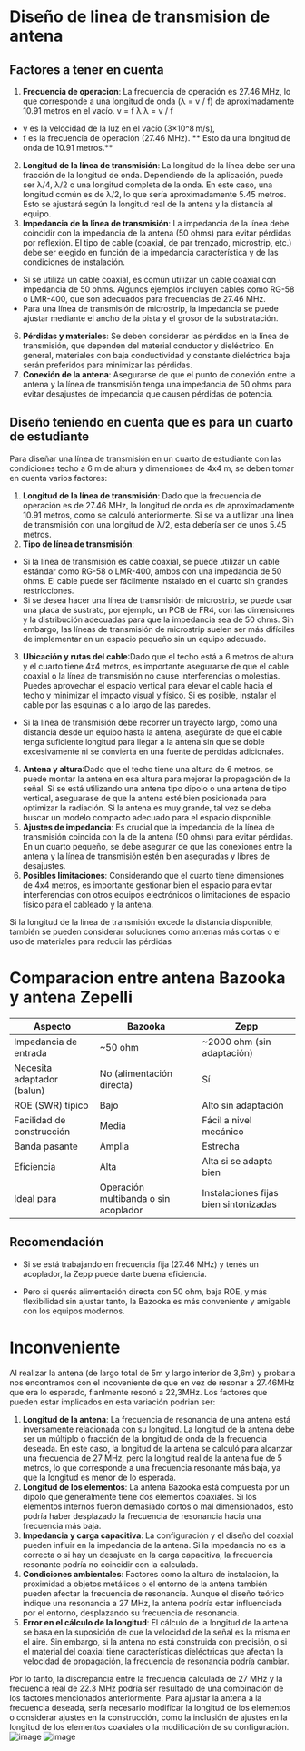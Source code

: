# Diseño de linea de transmision de antena 
## Factores a tener en cuenta
1. **Frecuencia de operacion**: La frecuencia de operación es 27.46 MHz, lo que corresponde a una longitud de onda (λ = v / f) de aproximadamente 10.91 metros en el vacío.
v = f λ
λ = v / f
* v es la velocidad de la luz en el vacío (3×10^8 m/s),
* f es la frecuencia de operación (27.46 MHz).
** Esto da una longitud de onda de 10.91 metros.**
2. **Longitud de la línea de transmisión**: La longitud de la línea debe ser una fracción de la longitud de onda. Dependiendo de la aplicación, puede ser λ/4, λ/2 o una longitud completa de la onda. En este caso, una longitud común es de λ/2, lo que sería aproximadamente 5.45 metros. Esto se ajustará según la longitud real de la antena y la distancia al equipo.
3. **Impedancia de la línea de transmisión**: La impedancia de la línea debe coincidir con la impedancia de la antena (50 ohms) para evitar pérdidas por reflexión. El tipo de cable (coaxial, de par trenzado, microstrip, etc.) debe ser elegido en función de la impedancia característica y de las condiciones de instalación.
* Si se utiliza un cable coaxial, es común utilizar un cable coaxial con impedancia de 50 ohms. Algunos ejemplos incluyen cables como RG-58 o LMR-400, que son adecuados para frecuencias de 27.46 MHz.
* Para una línea de transmisión de microstrip, la impedancia se puede ajustar mediante el ancho de la pista y el grosor de la substratación.
6. **Pérdidas y materiales**: Se deben considerar las pérdidas en la línea de transmisión, que dependen del material conductor y dieléctrico. En general, materiales con baja conductividad y constante dieléctrica baja serán preferidos para minimizar las pérdidas.
7. **Conexión de la antena**: Asegurarse de que el punto de conexión entre la antena y la línea de transmisión tenga una impedancia de 50 ohms para evitar desajustes de impedancia que causen pérdidas de potencia.
##  Diseño teniendo en cuenta que es para un cuarto de estudiante 
Para diseñar una línea de transmisión en un cuarto de estudiante con las condiciones techo a 6 m de altura y dimensiones de 4x4 m, se deben tomar en cuenta varios factores:
1. **Longitud de la línea de transmisión**: Dado que la frecuencia de operación es de 27.46 MHz, la longitud de onda es de aproximadamente 10.91 metros, como se calculó anteriormente. Si se va a utilizar una línea de transmisión con una longitud de λ/2, esta debería ser de unos 5.45 metros.
2. **Tipo de línea de transmisión**:
* Si la línea de transmisión es cable coaxial, se puede utilizar un cable estándar como RG-58 o LMR-400, ambos con una impedancia de 50 ohms. El cable puede ser fácilmente instalado en el cuarto sin grandes restricciones.
* Si se desea hacer una línea de transmisión de microstrip, se puede usar una placa de sustrato, por ejemplo, un PCB de FR4, con las dimensiones y la distribución adecuadas para que la impedancia sea de 50 ohms. Sin embargo, las líneas de transmisión de microstrip suelen ser más difíciles de implementar en un espacio pequeño sin un equipo adecuado.
3. **Ubicación y rutas del cable**:Dado que el techo está a 6 metros de altura y el cuarto tiene 4x4 metros, es importante asegurarse de que el cable coaxial o la línea de transmisión no cause interferencias o molestias. Puedes aprovechar el espacio vertical para elevar el cable hacia el techo y minimizar el impacto visual y físico. Si es posible, instalar el cable por las esquinas o a lo largo de las paredes.
 * Si la línea de transmisión debe recorrer un trayecto largo, como una distancia desde un equipo hasta la antena, asegúrate de que el cable tenga suficiente longitud para llegar a la antena sin que se doble excesivamente ni se convierta en una fuente de pérdidas adicionales.
4. **Antena y altura**:Dado que el techo tiene una altura de 6 metros, se puede montar la antena en esa altura para mejorar la propagación de la señal. Si se está utilizando una antena tipo dipolo o una antena de tipo vertical, aseguarase de que la antena esté bien posicionada para optimizar la radiación. Si la antena es muy grande, tal vez se deba buscar un modelo compacto adecuado para el espacio disponible.
5. **Ajustes de impedancia**: Es crucial que la impedancia de la línea de transmisión coincida con la de la antena (50 ohms) para evitar pérdidas. En un cuarto pequeño, se debe asegurar de que las conexiones entre la antena y la línea de transmisión estén bien aseguradas y libres de desajustes.
6. **Posibles limitaciones**: Considerando que el cuarto tiene dimensiones de 4x4 metros, es importante gestionar bien el espacio para evitar interferencias con otros equipos electrónicos o limitaciones de espacio físico para el cableado y la antena.

Si la longitud de la línea de transmisión excede la distancia disponible, también se pueden considerar soluciones como antenas más cortas o el uso de materiales para reducir las pérdidas

# Comparacion entre antena Bazooka y antena Zepelli
| Aspecto                    | Bazooka                              | Zepp                                  |
| -------------------------- | ------------------------------------ | ------------------------------------- |
| Impedancia de entrada      | \~50 ohm                             | \~2000 ohm (sin adaptación)           |
| Necesita adaptador (balun) | No (alimentación directa)            | Sí                                    |
| ROE (SWR) típico           | Bajo                                 | Alto sin adaptación                   |
| Facilidad de construcción  | Media                                | Fácil a nivel mecánico                |
| Banda pasante              | Amplia                               | Estrecha                              |
| Eficiencia                 | Alta                                 | Alta si se adapta bien                |
| Ideal para                 | Operación multibanda o sin acoplador | Instalaciones fijas bien sintonizadas |
## Recomendación 
* Si se está trabajando en frecuencia fija (27.46 MHz) y tenés un acoplador, la Zepp puede darte buena eficiencia.

* Pero si querés alimentación directa con 50 ohm, baja ROE, y más flexibilidad sin ajustar tanto, la Bazooka es más conveniente y amigable con los equipos modernos.

# Inconveniente
Al realizar la antena (de largo total de 5m y largo interior de 3,6m) y probarla nos encontramos con el incoveniente de que en vez de resonar a 27.46MHz que era lo esperado, fianlmente resonó a 22,3MHz.
Los factores que pueden estar implicados en esta variación podrian ser:
1. **Longitud de la antena**: La frecuencia de resonancia de una antena está inversamente relacionada con su longitud. La longitud de la antena debe ser un múltiplo o fracción de la longitud de onda de la frecuencia deseada. En este caso, la longitud de la antena se calculó para alcanzar una frecuencia de 27 MHz, pero la longitud real de la antena fue de 5 metros, lo que corresponde a una frecuencia resonante más baja, ya que la longitud es menor de lo esperada.
2. **Longitud de los elementos**: La antena Bazooka está compuesta por un dipolo que generalmente tiene dos elementos coaxiales. Si los elementos internos fueron demasiado cortos o mal dimensionados, esto podría haber desplazado la frecuencia de resonancia hacia una frecuencia más baja.
3. **Impedancia y carga capacitiva**: La configuración y el diseño del coaxial pueden influir en la impedancia de la antena. Si la impedancia no es la correcta o si hay un desajuste en la carga capacitiva, la frecuencia resonante podría no coincidir con la calculada.
4. **Condiciones ambientales**: Factores como la altura de instalación, la proximidad a objetos metálicos o el entorno de la antena también pueden afectar la frecuencia de resonancia. Aunque el diseño teórico indique una resonancia a 27 MHz, la antena podría estar influenciada por el entorno, desplazando su frecuencia de resonancia.
5. **Error en el cálculo de la longitud**: El cálculo de la longitud de la antena se basa en la suposición de que la velocidad de la señal es la misma en el aire. Sin embargo, si la
antena no está construida con precisión, o si el material del coaxial tiene características dieléctricas que afectan la velocidad de propagación, la frecuencia de resonancia podría cambiar.

Por lo tanto, la discrepancia entre la frecuencia calculada de 27 MHz y la frecuencia real de 22.3 MHz podría ser resultado de una combinación de los factores mencionados anteriormente. Para ajustar la antena a la frecuencia deseada, sería necesario modificar la longitud de los elementos o considerar ajustes en la construcción, como la inclusión de ajustes en la longitud de los elementos coaxiales o la modificación de su configuración.
![image](https://github.com/user-attachments/assets/918d7739-1520-42f8-b7cc-6c553990d71b)
![image](https://github.com/user-attachments/assets/dd204f8f-594c-4c12-b938-5f8776e427d3)

